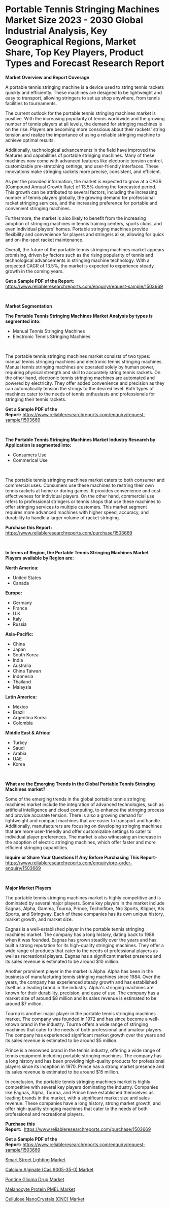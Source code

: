 <p><h1>Portable Tennis Stringing Machines Market Size 2023 - 2030 Global Industrial Analysis, Key Geographical Regions, Market Share, Top Key Players, Product Types and Forecast Research Report</h1></p><p><strong>Market Overview and Report Coverage</strong></p>
<p><p>A portable tennis stringing machine is a device used to string tennis rackets quickly and efficiently. These machines are designed to be lightweight and easy to transport, allowing stringers to set up shop anywhere, from tennis facilities to tournaments.</p><p>The current outlook for the portable tennis stringing machines market is positive. With the increasing popularity of tennis worldwide and the growing number of tennis players at all levels, the demand for stringing machines is on the rise. Players are becoming more conscious about their rackets' string tension and realize the importance of using a reliable stringing machine to achieve optimal results.</p><p>Additionally, technological advancements in the field have improved the features and capabilities of portable stringing machines. Many of these machines now come with advanced features like electronic tension control, customizable pre-stretching settings, and user-friendly interfaces. These innovations make stringing rackets more precise, consistent, and efficient.</p><p>As per the provided information, the market is expected to grow at a CAGR (Compound Annual Growth Rate) of 13.5% during the forecasted period. This growth can be attributed to several factors, including the increasing number of tennis players globally, the growing demand for professional racket stringing services, and the increasing preference for portable and convenient stringing machines.</p><p>Furthermore, the market is also likely to benefit from the increasing adoption of stringing machines in tennis training centers, sports clubs, and even individual players' homes. Portable stringing machines provide flexibility and convenience for players and stringers alike, allowing for quick and on-the-spot racket maintenance.</p><p>Overall, the future of the portable tennis stringing machines market appears promising, driven by factors such as the rising popularity of tennis and technological advancements in stringing machine technology. With a projected CAGR of 13.5%, the market is expected to experience steady growth in the coming years.</p></p>
<p><strong>Get a Sample PDF of the Report:</strong> <a href="https://www.reliableresearchreports.com/enquiry/request-sample/1503669">https://www.reliableresearchreports.com/enquiry/request-sample/1503669</a></p>
<p>&nbsp;</p>
<p><strong>Market Segmentation</strong></p>
<p><strong>The Portable Tennis Stringing Machines Market Analysis by types is segmented into:</strong></p>
<p><ul><li>Manual Tennis Stringing Machines</li><li>Electronic Tennis Stringing Machines</li></ul></p>
<p>&nbsp;</p>
<p><p>The portable tennis stringing machines market consists of two types: manual tennis stringing machines and electronic tennis stringing machines. Manual tennis stringing machines are operated solely by human power, requiring physical strength and skill to accurately string tennis rackets. On the other hand, electronic tennis stringing machines are automated and powered by electricity. They offer added convenience and precision as they can automatically tension the strings to the desired level. Both types of machines cater to the needs of tennis enthusiasts and professionals for stringing their tennis rackets.</p></p>
<p><strong>Get a Sample PDF of the Report:</strong>&nbsp;<a href="https://www.reliableresearchreports.com/enquiry/request-sample/1503669">https://www.reliableresearchreports.com/enquiry/request-sample/1503669</a></p>
<p>&nbsp;</p>
<p><strong>The Portable Tennis Stringing Machines Market Industry Research by Application is segmented into:</strong></p>
<p><ul><li>Consumers Use</li><li>Commerical Use</li></ul></p>
<p>&nbsp;</p>
<p><p>The portable tennis stringing machines market caters to both consumer and commercial uses. Consumers use these machines to restring their own tennis rackets at home or during games. It provides convenience and cost-effectiveness for individual players. On the other hand, commercial use refers to professional stringers or tennis shops that use these machines to offer stringing services to multiple customers. This market segment requires more advanced machines with higher speed, accuracy, and durability to handle a larger volume of racket stringing.</p></p>
<p><strong>Purchase this Report:</strong>&nbsp; <a href="https://www.reliableresearchreports.com/purchase/1503669">https://www.reliableresearchreports.com/purchase/1503669</a></p>
<p>&nbsp;</p>
<p><strong>In terms of Region, the Portable Tennis Stringing Machines Market Players available by Region are:</strong></p>
<p>
    <p> <strong> North America: </strong>
        <ul>
            <li>United States</li>
            <li>Canada</li>
        </ul>
        </p> 
    <p> <strong> Europe: </strong>
        <ul>
            <li>Germany</li>
            <li>France</li>
            <li>U.K.</li>
            <li>Italy</li>
            <li>Russia</li>
        </ul>
        </p> 
    <p> <strong> Asia-Pacific: </strong>
        <ul>
            <li>China</li>
            <li>Japan</li>
            <li>South Korea</li>
            <li>India</li>
            <li>Australia</li>
            <li>China Taiwan</li>
            <li>Indonesia</li>
            <li>Thailand</li>
            <li>Malaysia</li>
        </ul>
        </p> 
    <p> <strong> Latin America: </strong>
        <ul>
            <li>Mexico</li>
            <li>Brazil</li>
            <li>Argentina Korea</li>
            <li>Colombia</li>
        </ul>
        </p> 
    <p> <strong> Middle East & Africa: </strong>
        <ul>
            <li>Turkey</li>
            <li>Saudi</li>
            <li>Arabia</li>
            <li>UAE</li>
            <li>Korea</li>
        </ul>
    </p>
    </p>
<p>&nbsp;</p>
<p><strong>What are the Emerging Trends in the Global Portable Tennis Stringing Machines market?</strong></p>
<p><p>Some of the emerging trends in the global portable tennis stringing machines market include the integration of advanced technologies, such as artificial intelligence and cloud computing, to enhance the stringing process and provide accurate tension. There is also a growing demand for lightweight and compact machines that are easier to transport and handle. Additionally, manufacturers are focusing on developing stringing machines that are more user-friendly and offer customizable settings to cater to individual player preferences. The market is also witnessing an increase in the adoption of electric stringing machines, which offer faster and more efficient stringing capabilities.</p></p>
<p><strong>Inquire or Share Your Questions If Any Before Purchasing This Report</strong>- <a href="https://www.reliableresearchreports.com/enquiry/pre-order-enquiry/1503669">https://www.reliableresearchreports.com/enquiry/pre-order-enquiry/1503669</a></p>
<p>&nbsp;</p>
<p><strong>Major Market Players</strong></p>
<p><p>The portable tennis stringing machines market is highly competitive and is dominated by several major players. Some key players in the market include Eagnas, Alpha, Gamma, Tourna, Prince, Technifibre, Nrc Sports, Klipper, Ats Sports, and Stringway. Each of these companies has its own unique history, market growth, and market size.</p><p>Eagnas is a well-established player in the portable tennis stringing machines market. The company has a long history, dating back to 1989 when it was founded. Eagnas has grown steadily over the years and has built a strong reputation for its high-quality stringing machines. They offer a wide range of products that cater to the needs of professional players as well as recreational players. Eagnas has a significant market presence and its sales revenue is estimated to be around $10 million.</p><p>Another prominent player in the market is Alpha. Alpha has been in the business of manufacturing tennis stringing machines since 1984. Over the years, the company has experienced steady growth and has established itself as a leading brand in the industry. Alpha's stringing machines are known for their durability, precision, and ease of use. The company has a market size of around $8 million and its sales revenue is estimated to be around $7 million.</p><p>Tourna is another major player in the portable tennis stringing machines market. The company was founded in 1972 and has since become a well-known brand in the industry. Tourna offers a wide range of stringing machines that cater to the needs of both professional and amateur players. The company has experienced significant market growth over the years and its sales revenue is estimated to be around $5 million.</p><p>Prince is a renowned brand in the tennis industry, offering a wide range of tennis equipment including portable stringing machines. The company has a long history and has been providing high-quality products for professional players since its inception in 1970. Prince has a strong market presence and its sales revenue is estimated to be around $15 million.</p><p>In conclusion, the portable tennis stringing machines market is highly competitive with several key players dominating the industry. Companies like Eagnas, Alpha, Tourna, and Prince have established themselves as leading brands in the market, with a significant market size and sales revenue. These companies have a long history, strong market growth, and offer high-quality stringing machines that cater to the needs of both professional and recreational players.</p></p>
<p><strong>Purchase this Report:</strong>&nbsp;&nbsp;<a href="https://www.reliableresearchreports.com/purchase/1503669">https://www.reliableresearchreports.com/purchase/1503669</a></p>
<p></p>
<p><strong>Get a Sample PDF of the Report:</strong>&nbsp;<a href="https://www.reliableresearchreports.com/enquiry/request-sample/1503669">https://www.reliableresearchreports.com/enquiry/request-sample/1503669</a></p>
<p><p><a href="https://medium.com/@stand.tough.park/smart-street-lighting-market-size-growth-forecast-2023-2030-4436c134951e">Smart Street Lighting Market</a></p><p><a href="https://www.linkedin.com/pulse/calcium-alginate-cas-9005-35-0-market-size-share-amp-trends/">Calcium Alginate (Cas 9005-35-0) Market</a></p><p><a href="https://github.com/grishafomin4852/Market-Research-Report-List-1/blob/main/pontine-glioma-drug-market.md">Pontine Glioma Drug Market</a></p><p><a href="https://github.com/ruslanpoljakovrd177/Market-Research-Report-List-1/blob/main/melanocyte-protein-pmel-market.md">Melanocyte Protein PMEL Market</a></p><p><a href="https://www.linkedin.com/pulse/cellulose-nanocrystals-cnc-market-size-share-global-analysis/">Cellulose NanoCrystals (CNC) Market</a></p></p>